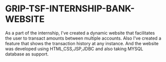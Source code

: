 # GRIP-TSF-INTERNSHIP-BANK-WEBSITE
As a part of the internship, I've created a dynamic website that facilitates the user to transact amounts between multiple accounts.
Also I've created a feature that shows the transaction history at any instance.
And the website was developed using HTML,CSS,JSP,JDBC and also taking MYSQL database as support.
